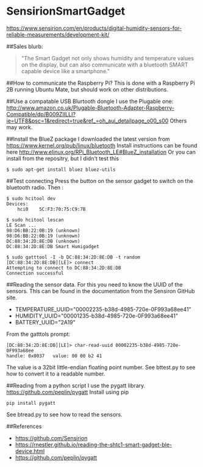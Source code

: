 # SensirionSmartGadget
https://www.sensirion.com/en/products/digital-humidity-sensors-for-reliable-measurements/development-kit/

##Sales blurb:
> "The Smart Gadget not only shows humidity and temperature values on the display, but can also communicate with a bluetooth SMART capable device like a smartphone."

##How to communicate the Raspberry Pi? 
This is done with a Raspberry Pi 2B running Ubuntu Mate, but should work on other distributions.

##Use a compatable USB Blurtooth dongle
I use the Plugable one:
http://www.amazon.co.uk/Plugable-Bluetooth-Adapter-Raspberry-Compatible/dp/B009ZIILLI?ie=UTF8&psc=1&redirect=true&ref_=oh_aui_detailpage_o00_s00
Others may work.

##Install the BlueZ package
I downloaded the latest version from
https://www.kernel.org/pub/linux/bluetooth
Install instructions can be found here
http://www.elinux.org/RPi_Bluetooth_LE#BlueZ_installation
Or you can install from the repositry, but I didn't test this
```
$ sudo apt-get install bluez bluez-utils
```

##Test connecting
Press the button on the sensor gadget to switch on the bluetooth radio. Then :
```
$ sudo hcitool dev
Devices:
	hci0	5C:F3:70:75:C9:7B
```
```
$ sudo hcitool lescan
LE Scan ...
98:D6:BB:22:0B:19 (unknown)
98:D6:BB:22:0B:19 (unknown)
DC:88:34:2D:8E:DB (unknown)
DC:88:34:2D:8E:DB Smart Humigadget
```
```
$ sudo gatttool -I -b DC:88:34:2D:8E:DB -t random
[DC:88:34:2D:8E:DB][LE]> connect
Attempting to connect to DC:88:34:2D:8E:DB
Connection successful
```

##Reading the sensor data.
For this you need to know the UUID of the sensors. This can be found in the documentation from the Sensiron GitHub site.
- TEMPERATURE_UUID="00002235-b38d-4985-720e-0F993a68ee41"
- HUMIDITY_UUID="00001235-b38d-4985-720e-0F993a68ee41"
- BATTERY_UUID="2A19"

From the gatttols prompt:
```
[DC:88:34:2D:8E:DB][LE]> char-read-uuid 00002235-b38d-4985-720e-0F993a68ee
handle: 0x0037   value: 00 00 b2 41
```
The value is a 32bit little-endian floating point number. See bttest.py to see how to convert it to a readable number.

##Reading from a python script
I use the pygatt library.
https://github.com/peplin/pygatt
Install using pip
```
pip install pygatt
```
See btread.py to see how to read the sensors.

##References
- https://github.com/Sensirion
- https://rnestler.github.io/reading-the-shtc1-smart-gadget-ble-device.html
- https://github.com/peplin/pygatt







